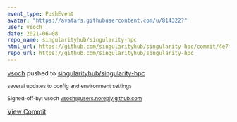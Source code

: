 ```yaml
---
event_type: PushEvent
avatar: "https://avatars.githubusercontent.com/u/814322?"
user: vsoch
date: 2021-06-08
repo_name: singularityhub/singularity-hpc
html_url: https://github.com/singularityhub/singularity-hpc/commit/4e7f4092fea2db40a99c33464db168c5ad45ab54
repo_url: https://github.com/singularityhub/singularity-hpc
---
```


<a href='https://github.com/vsoch' target='_blank'>vsoch</a> pushed to <a href='https://github.com/singularityhub/singularity-hpc' target='_blank'>singularityhub/singularity-hpc</a>

<small>several updates to config and environment settings

Signed-off-by: vsoch <vsoch@users.noreply.github.com></small>

<a href='https://github.com/singularityhub/singularity-hpc/commit/4e7f4092fea2db40a99c33464db168c5ad45ab54' target='_blank'>View Commit</a>